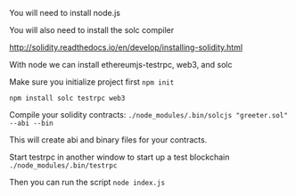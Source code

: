 You will need to install node.js

You will also need to install the solc compiler

http://solidity.readthedocs.io/en/develop/installing-solidity.html

With node we can install ethereumjs-testrpc, web3, and solc

Make sure you initialize project first
`npm init`

`npm install solc testrpc web3`

Compile your solidity contracts:
`./node_modules/.bin/solcjs "greeter.sol" --abi --bin`

This will create abi and binary files for your contracts.

Start testrpc in another window to start up a test blockchain
`./node_modules/.bin/testrpc`

Then you can run the script `node index.js`